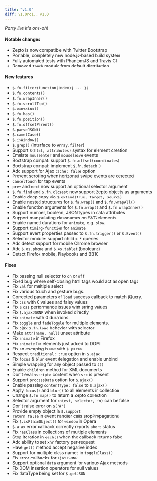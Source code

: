 ```yaml
---
title: "v1.0"
diff: v1.0rc1...v1.0
---
```


_Party like it's one-oh!_

#### Notable changes

* Zepto is now compatible with Twitter Bootstrap
* Portable, completely new node.js-based build system
* Fully automated tests with PhantomJS and Travis CI
* Removed `touch` module from default distribution

#### New features

* `$.fn.filter(function(index){ ... })`
* `$.fn.contents()`
* `$.fn.wrapInner()`
* `$.fn.scrollTop()`
* `$.contains()`
* `$.fn.has()`
* `$.fn.position()`
* `$.fn.offsetParent()`
* `$.parseJSON()`
* `$.camelCase()`
* `$.isWindow()`
* `$.grep()` (interface to `Array.filter`)
* Support `$(html, attributes)` syntax for element creation
* Emulate `mouseenter` and `mouseleave` events
* Bootstrap compat: support `$.fn.offset(coordinates)`
* Bootstrap compat: implement `$.fn.detach()`
* Add support for Ajax `cache: false` option
* Prevent scrolling when horizontal swipe events are detected
* `cancelTouch` for tap events
* `prev` and `next` now support an optional selector argument
* `$.fn.find` and `$.fn.closest` now support Zepto objects as arguments
* Enable deep copy via `$.extend(true, target, source)`
* Enable nested structures for `$.fn.wrap()` and `$.fn.wrapAll()`
* Enable function arguments for `$.fn.wrap()` and `$.fn.wrapInner()`
* Support number, boolean, JSON types in data attributes
* Support manipulating classnames on SVG elements
* Enable named durations for `animate`, e.g. `slow`.
* Support `timing-function` for `animate`
* Support event properties passed to `$.fn.trigger()` or `$.Event()`
* Selector module: support child `> *` queries
* Add detect support for mobile Chrome browser
* Add `$.os.phone` and `$.os.tablet` (booleans)
* Detect Firefox mobile, Playbooks and BB10

#### Fixes

* Fix passing null selector to `on` or `off`
* Fixed bug where self-closing html tags would act as open tags
* Fix `val` for multiple select
* Fix various touch and gesture bugs.
* Corrected parameters of `load` success callback to match jQuery.
* Fix `css` with 0 values and falsy values
* Fix a `css` performance issues with string values
* Fix `$.ajaxJSONP` when invoked directly
* Fix `animate` with 0 durations.
* Fix `toggle` and `fadeToggle` for multiple elements.
* Fix ajax `$.fn.load` behavior with selector
* Make `attr(name, null)` unset attribute
* Fix `animate` in Firefox
* Fix `animate` for elements just added to DOM
* Fix an escaping issue with `$.param`
* Respect `traditional: true` option in `$.ajax`
* Fix `focus` & `blur` event delegation and enable unbind
* Simple wrapping for any object passed to `$()`
* Enable `children` method for XML documents
* Don't eval `<script>` content when `src` is present
* Support `processData` option for `$.ajax()`
* Enable passing `contentType: false` to `$.ajax()`
* Apply `focus()` and `blur()` to all elements in collection
* Change `$.fn.map()` to return a Zepto collection
* Selector argument for `on(evt, selector, fn)` can be false
* Don't raise error on `$('#')`
* Provide empty object in `$.support`
* `return false` in event handler calls stopPropagation()
* Fix `$.isPlainObject()` for `window` in Opera
* `$.ajax` error callback correctly reports `abort` status
* Fix `hasClass` in collections of multiple elements
* Stop iteration in `each()` when the callback returns false
* Add ability to set `xhr` factory per-request
* Have `get()` method accept negative index
* Support for multiple class names in `toggleClass()`
* Fix error callbacks for `ajaxJSONP`
* Support optional `data` argument for various Ajax methods
* Fix DOM insertion operators for null values
* Fix dataType being set for `$.getJSON`